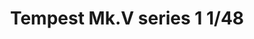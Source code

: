 ---
title: "Tempest Mk.V series 1  1/48"
price: 4500 
desc: "PROFIPACK, Tempest Mk.V series 1  1/48, razmera: 1/48"
img_path: "/assets/img/82121.jpg"
brand: EDUARD
available: false
special_offer: false
new: false
soon: false
cat: "Plasticne-Makete"
subcat: "PM-EDUARD"
subsubcat: ""
sifra: "82121"
---